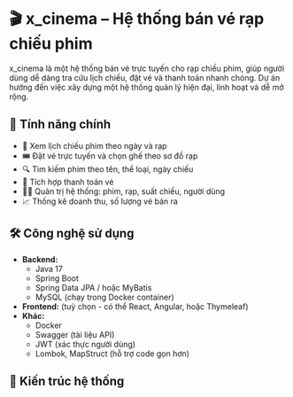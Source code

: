 # 🎬 x_cinema – Hệ thống bán vé rạp chiếu phim

x_cinema là một hệ thống bán vé trực tuyến cho rạp chiếu phim, giúp người dùng dễ dàng tra cứu lịch chiếu, đặt vé và thanh toán nhanh chóng. Dự án hướng đến việc xây dựng một hệ thống quản lý hiện đại, linh hoạt và dễ mở rộng.

## 🚀 Tính năng chính

- 📅 Xem lịch chiếu phim theo ngày và rạp
- 🎟️ Đặt vé trực tuyến và chọn ghế theo sơ đồ rạp
- 🔍 Tìm kiếm phim theo tên, thể loại, ngày chiếu
- 🛒 Tích hợp thanh toán vé
- 👨‍💼 Quản trị hệ thống: phim, rạp, suất chiếu, người dùng
- 📈 Thống kê doanh thu, số lượng vé bán ra

## 🛠️ Công nghệ sử dụng

- **Backend:**
    - Java 17
    - Spring Boot
    - Spring Data JPA / hoặc MyBatis
    - MySQL (chạy trong Docker container)
- **Frontend:** (tuỳ chọn - có thể React, Angular, hoặc Thymeleaf)
- **Khác:**
    - Docker
    - Swagger (tài liệu API)
    - JWT (xác thực người dùng)
    - Lombok, MapStruct (hỗ trợ code gọn hơn)

## 🧱 Kiến trúc hệ thống

